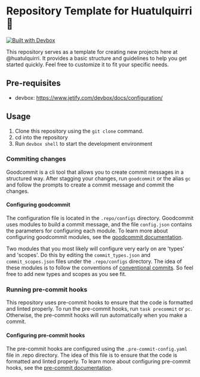 # Repository Template for Huatulquirri 🌊

[![Built with Devbox](https://www.jetify.com/img/devbox/shield_galaxy.svg)](https://www.jetify.com/devbox/docs/contributor-quickstart/)

This repository serves as a template for creating new projects here at @huatulquirri. It provides a basic structure and guidelines to help you get started quickly. Feel free to customize it to fit your specific needs.

## Pre-requisites

- devbox: https://www.jetify.com/devbox/docs/configuration/

## Usage

1. Clone this repository using the `git clone` command.
2. cd into the repository
3. Run `devbox shell` to start the development environment

### Commiting changes

Goodcommit is a cli tool that allows you to create commit messages in a structured way. After stagging your changes, run `goodcommit` or the alias `gc` and follow the prompts to create a commit message and commit the changes.

#### Configuring goodcommit

The configuration file is located in the `.repo/configs` directory. Goodcommit uses modules to build a commit message, and the file `config.json` contains the parameters for configuring each module. To learn more about configuring goodcommit modules, see the [goodcommit documentation](https://github.com/nantli/goodcommit/blob/main/README.md).

Two modules that you most likely will configure very early on are 'types' and 'scopes'. Do this by editing the `commit_types.json` and `commit_scopes.json` files under the `.repo/configs` directory. The idea of these modules is to follow the conventions of [conventional commits](https://www.conventionalcommits.org/en/v1.0.0/). So feel free to add new types and scopes as you see fit.

### Running pre-commit hooks

This repository uses pre-commit hooks to ensure that the code is formatted and linted properly. To run the pre-commit hooks, run `task precommit` or `pc`. Otherwise, the pre-commit hooks will run automatically when you make a commit.

#### Configuring pre-commit hooks

The pre-commit hooks are configured using the `.pre-commit-config.yaml` file in .repo directory. The idea of this file is to ensure that the code is formatted and linted properly. To learn more about configuring pre-commit hooks, see the [pre-commit documentation](https://pre-commit.com/).
